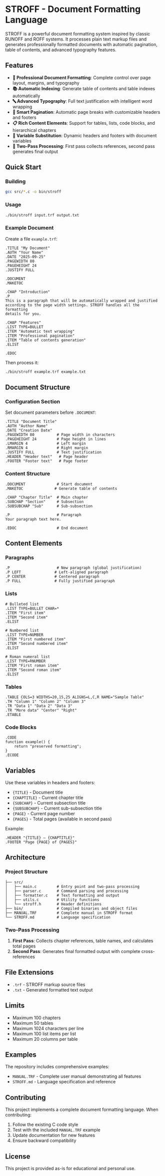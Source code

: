 # STROFF - Document Formatting Language

STROFF is a powerful document formatting system inspired by classic RUNOFF and ROFF systems. It processes plain text markup files and generates professionally formatted documents with automatic pagination, table of contents, and advanced typography features.

## Features

- **📄 Professional Document Formatting**: Complete control over page layout, margins, and typography
- **📚 Automatic Indexing**: Generate table of contents and table indexes automatically
- **🔤 Advanced Typography**: Full text justification with intelligent word wrapping
- **📑 Smart Pagination**: Automatic page breaks with customizable headers and footers
- **📋 Rich Content Elements**: Support for tables, lists, code blocks, and hierarchical chapters
- **🔧 Variable Substitution**: Dynamic headers and footers with document variables
- **📖 Two-Pass Processing**: First pass collects references, second pass generates final output

## Quick Start

### Building

```bash
gcc src/*.c -o bin/stroff
```

### Usage

```bash
./bin/stroff input.trf output.txt
```

### Example Document

Create a file `example.trf`:

```
.TITLE "My Document"
.AUTH "Your Name"
.DATE "2025-09-25"
.PAGEWIDTH 80
.PAGEHEIGHT 24
.JUSTIFY FULL

.DOCUMENT
.MAKETOC

.CHAP "Introduction"
.P
This is a paragraph that will be automatically wrapped and justified
according to the page width settings. STROFF handles all the formatting
details for you.

.CHAP "Features"
.LIST TYPE=BULLET
.ITEM "Automatic text wrapping"
.ITEM "Professional pagination"
.ITEM "Table of contents generation"
.ELIST

.EDOC
```

Then process it:

```bash
./bin/stroff example.trf example.txt
```

## Document Structure

### Configuration Section
Set document parameters before `.DOCUMENT`:

```
.TITLE "Document Title"
.AUTH "Author Name"
.DATE "Creation Date"
.PAGEWIDTH 80          # Page width in characters
.PAGEHEIGHT 24         # Page height in lines
.LMARGIN 4             # Left margin
.RMARGIN 4             # Right margin
.JUSTIFY FULL          # Text justification
.HEADER "Header text"   # Page header
.FOOTER "Footer text"   # Page footer
```

### Content Structure
```
.DOCUMENT              # Start document
.MAKETOC              # Generate table of contents

.CHAP "Chapter Title"  # Main chapter
.SUBCHAP "Section"     # Subsection
.SUBSUBCHAP "Sub"      # Sub-subsection

.P                     # Paragraph
Your paragraph text here.

.EDOC                  # End document
```

## Content Elements

### Paragraphs
```
.P                     # New paragraph (global justification)
.P LEFT               # Left-aligned paragraph
.P CENTER             # Centered paragraph
.P FULL               # Fully justified paragraph
```

### Lists
```
# Bulleted list
.LIST TYPE=BULLET CHAR=*
.ITEM "First item"
.ITEM "Second item"
.ELIST

# Numbered list
.LIST TYPE=NUMBER
.ITEM "First numbered item"
.ITEM "Second numbered item"
.ELIST

# Roman numeral list
.LIST TYPE=RNUMBER
.ITEM "First roman item"
.ITEM "Second roman item"
.ELIST
```

### Tables
```
.TABLE COLS=3 WIDTHS=20,15,25 ALIGNS=L,C,R NAME="Sample Table"
.TH "Column 1" "Column 2" "Column 3"
.TR "Data 1" "Data 2" "Data 3"
.TR "More data" "Center" "Right"
.ETABLE
```

### Code Blocks
```
.CODE
function example() {
    return "preserved formatting";
}
.ECODE
```

## Variables

Use these variables in headers and footers:

- `{TITLE}` - Document title
- `{CHAPTITLE}` - Current chapter title
- `{SUBCHAP}` - Current subsection title
- `{SUBSUBCHAP}` - Current sub-subsection title
- `{PAGE}` - Current page number
- `{PAGES}` - Total pages (available in second pass)

Example:
```
.HEADER "{TITLE} — {CHAPTITLE}"
.FOOTER "Page {PAGE} of {PAGES}"
```

## Architecture

### Project Structure
```
├── src/
│   ├── main.c         # Entry point and two-pass processing
│   ├── parser.c       # Command parsing and processing
│   ├── formatter.c    # Text formatting and output
│   ├── utils.c        # Utility functions
│   └── stroff.h       # Header definitions
├── bin/               # Compiled binaries and object files
├── MANUAL.TRF         # Complete manual in STROFF format
└── STROFF.md          # Language specification
```

### Two-Pass Processing

1. **First Pass**: Collects chapter references, table names, and calculates total pages
2. **Second Pass**: Generates final formatted output with complete cross-references

## File Extensions

- `.trf` - STROFF markup source files
- `.txt` - Generated formatted text output

## Limits

- Maximum 100 chapters
- Maximum 50 tables
- Maximum 1024 characters per line
- Maximum 100 list items per list
- Maximum 20 columns per table

## Examples

The repository includes comprehensive examples:

- `MANUAL.TRF` - Complete user manual demonstrating all features
- `STROFF.md` - Language specification and reference

## Contributing

This project implements a complete document formatting language. When contributing:

1. Follow the existing C code style
2. Test with the included `MANUAL.TRF` example
3. Update documentation for new features
4. Ensure backward compatibility

## License

This project is provided as-is for educational and personal use.